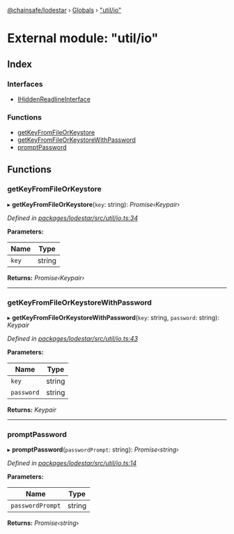 [@chainsafe/lodestar](../README.md) › [Globals](../globals.md) › ["util/io"](_util_io_.md)

# External module: "util/io"

## Index

### Interfaces

* [IHiddenReadlineInterface](../interfaces/_util_io_.ihiddenreadlineinterface.md)

### Functions

* [getKeyFromFileOrKeystore](_util_io_.md#getkeyfromfileorkeystore)
* [getKeyFromFileOrKeystoreWithPassword](_util_io_.md#getkeyfromfileorkeystorewithpassword)
* [promptPassword](_util_io_.md#promptpassword)

## Functions

###  getKeyFromFileOrKeystore

▸ **getKeyFromFileOrKeystore**(`key`: string): *Promise‹Keypair›*

*Defined in [packages/lodestar/src/util/io.ts:34](https://github.com/ChainSafe/lodestar/blob/ee8ffa456/packages/lodestar/src/util/io.ts#L34)*

**Parameters:**

Name | Type |
------ | ------ |
`key` | string |

**Returns:** *Promise‹Keypair›*

___

###  getKeyFromFileOrKeystoreWithPassword

▸ **getKeyFromFileOrKeystoreWithPassword**(`key`: string, `password`: string): *Keypair*

*Defined in [packages/lodestar/src/util/io.ts:43](https://github.com/ChainSafe/lodestar/blob/ee8ffa456/packages/lodestar/src/util/io.ts#L43)*

**Parameters:**

Name | Type |
------ | ------ |
`key` | string |
`password` | string |

**Returns:** *Keypair*

___

###  promptPassword

▸ **promptPassword**(`passwordPrompt`: string): *Promise‹string›*

*Defined in [packages/lodestar/src/util/io.ts:14](https://github.com/ChainSafe/lodestar/blob/ee8ffa456/packages/lodestar/src/util/io.ts#L14)*

**Parameters:**

Name | Type |
------ | ------ |
`passwordPrompt` | string |

**Returns:** *Promise‹string›*
